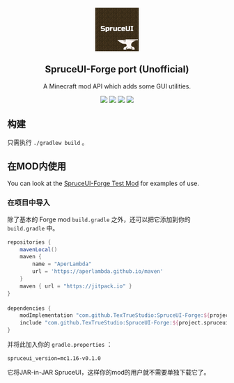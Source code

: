 <p align="center">
 <img width="100px" src="src/main/resources/icon.png" align="center" alt="SpruceUI-Forge port(Unofficial) Logo" />
 <h2 align="center">SpruceUI-Forge port (Unofficial)</h2>
 <p align="center">A Minecraft mod API which adds some GUI utilities.</p>
 <p align="center">
    <a title="Java 17" target="_blank"><img src="https://img.shields.io/badge/language-Java%2017-9B599A.svg?style=flat-square"></a>
    <a title="GitHub license" target="_blank" href="https://github.com/TexTrueStudio/SpruceUI/blob/ef21df009c38b34435a1b8e91c9b7a17f27cd5c3/LICENSE"><img src="https://img.shields.io/github/license/LambdAurora/SpruceUI?style=flat-square"></a>
    <a title="Environment: Client" target="_blank"><img src="https://img.shields.io/badge/environment-client-1976d2?style=flat-square"></a>
    <a title="Mod loader: Forge" target="_blank"><img src="https://img.shields.io/badge/Modloader-Forge-blue?style=flat-square"></a>
</p>

## 构建

只需执行 `./gradlew build` 。

## 在MOD内使用

You can look at the [SpruceUI-Forge Test Mod](https://github.com/LambdAurora/SpruceUI/tree/1.16/src/testmod) for examples of use.

### 在项目中导入

除了基本的 Forge mod `build.gradle` 之外，还可以把它添加到你的 `build.gradle` 中。

```groovy
repositories {
    mavenLocal()
    maven {
        name = "AperLambda"
        url = 'https://aperlambda.github.io/maven'
    }
    maven { url = "https://jitpack.io" }
}

dependencies {
    modImplementation "com.github.TexTrueStudio:SpruceUI-Forge:${project.spruceui_version}"
    include "com.github.TexTrueStudio:SpruceUI-Forge:${project.spruceui_version}"
}
```

并将此加入你的 `gradle.properties` ：

```properties
spruceui_version=mc1.16-v0.1.0
```

它将JAR-in-JAR SpruceUI，这样你的mod的用户就不需要单独下载它了。
